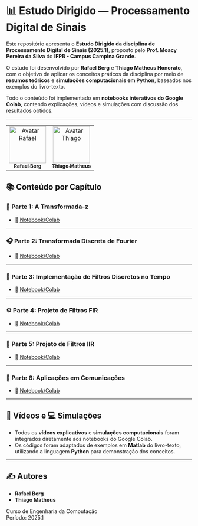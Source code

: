 # 📊 Estudo Dirigido — Processamento Digital de Sinais

Este repositório apresenta o **Estudo Dirigido da disciplina de Processamento Digital de Sinais (2025.1)**, proposto pelo **Prof. Moacy Pereira da Silva** do **IFPB - Campus Campina Grande**.

O estudo foi desenvolvido por **Rafael Berg** e **Thiago Matheus Honorato**, com o objetivo de aplicar os conceitos práticos da disciplina por meio de **resumos teóricos** e **simulações computacionais em Python**, baseados nos exemplos do livro-texto.

Todo o conteúdo foi implementado em **notebooks interativos do Google Colab**, contendo explicações, vídeos e simulações com discussão dos resultados obtidos.

---
<table>
  <tr>
    <td align="center">
      <a href="https://github.com/RafaelBerg" target="_blank">
        <img src="https://avatars.githubusercontent.com/u/86807247?v=4" width="100px;" alt="Avatar Rafael"/><br>
        <sub>
          <b>Rafael Berg</b>
        </sub>
      </a>
    </td>
    <td align="center">
      <a href="https://github.com/ThiagoMathe" target="_blank">
        <img src="https://avatars.githubusercontent.com/u/89406106?v=4" width="100px;" alt="Avatar Thiago"/><br>
        <sub>
          <b>Thiago Matheus</b>
        </sub>
      </a>
    </td>
  </tr>
</table>

## 📚 Conteúdo por Capítulo

### 🧩 Parte 1: A Transformada-z
- 📒 [Notebook/Colab](https://colab.research.google.com/drive/11a01P3aGaxQznDJK8sJbeEaMAjLlRgYz?usp=sharing)

---

### 🎧 Parte 2: Transformada Discreta de Fourier
- 📒 [Notebook/Colab](https://colab.research.google.com/drive/1HcRGuq0YfdiHWK_92TBqrP1V9MzUmCJR)

---

### 🧪 Parte 3: Implementação de Filtros Discretos no Tempo
- 📒 [Notebook/Colab](https://colab.research.google.com/drive/11Nud8vUrpAjMHgmIBSS3RPRCWWqBoBlg?usp=sharing)

---

### ⚙️ Parte 4: Projeto de Filtros FIR
- 📒 [Notebook/Colab](https://colab.research.google.com/drive/1FldLlmd5ZHDUdTT8zBa-QPHYPSWP_xAA)

---

### 🔄 Parte 5: Projeto de Filtros IIR
- 📒 [Notebook/Colab](https://colab.research.google.com/drive/1DWrIBlhTKx3M6q0q7ARQFBJx9NvzdWb0?usp=sharing)

---

### 📡 Parte 6: Aplicações em Comunicações
- 📒 [Notebook/Colab](https://colab.research.google.com/drive/1cLNNBJrzLJRr5qU6gs90EUAlBr7uigJF)

---

## 🎥 Vídeos e 💻 Simulações

- Todos os **vídeos explicativos** e **simulações computacionais** foram integrados diretamente aos notebooks do Google Colab.
- Os códigos foram adaptados de exemplos em **Matlab** do livro-texto, utilizando a linguagem **Python** para demonstração dos conceitos.

---

## ✍️ Autores

- **Rafael Berg**  
- **Thiago Matheus**  

Curso de Engenharia da Computação  
Período: 2025.1
